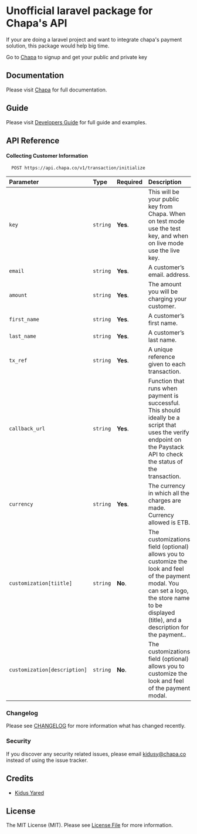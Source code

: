 # Unofficial laravel package for Chapa's API

If your are doing a laravel project and want to integrate chapa's payment
solution, this package would help big time.

Go to [Chapa](https://dashboard.chapa.co/) to signup and get your public and private key

## Documentation

Please visit [Chapa](https://developer.chapa.co/docs/accept-payments/) for full documentation.


## Guide

Please visit [Developers Guide](https://developer.chapa.co/laravel-sdk/) for full guide and examples.


## API Reference

#### Collecting Customer Information

```https
  POST https://api.chapa.co/v1/transaction/initialize
```

| Parameter                    | Type     | Required | Description                                                                                                                                                                                         |
| :--------------------------- | :------- | :------- | :-------------------------------------------------------------------------------------------------------------------------------------------------------------------------------------------------- |
| `key`                        | `string` | **Yes**. | This will be your public key from Chapa. When on test mode use the test key, and when on live mode use the live key.                                                                                |
| `email`                      | `string` | **Yes**. | A customer’s email. address.                                                                                                                                                                        |
| `amount`                     | `string` | **Yes**. | The amount you will be charging your customer.                                                                                                                                                      |
| `first_name`                 | `string` | **Yes**. | A customer’s first name.                                                                                                                                                                            |
| `last_name`                  | `string` | **Yes**. | A customer’s last name.                                                                                                                                                                             |
| `tx_ref`                     | `string` | **Yes**. | A unique reference given to each transaction.                                                                                                                                                       |
| `callback_url`               | `string` | **Yes**. | Function that runs when payment is successful. This should ideally be a script that uses the verify endpoint on the Paystack API to check the status of the transaction.                            |
| `currency`                   | `string` | **Yes**. | The currency in which all the charges are made. Currency allowed is ETB.                                                                                                                            |
| `customization[tiitle] `     | `string` | **No**.  | The customizations field (optional) allows you to customize the look and feel of the payment modal. You can set a logo, the store name to be displayed (title), and a description for the payment.. |
| `customization[description]` | `string` | **No**.  | The customizations field (optional) allows you to customize the look and feel of the payment modal.                                                                                                 |

### Changelog

Please see [CHANGELOG](CHANGELOG.md) for more information what has changed recently.

### Security

If you discover any security related issues, please email kidusy@chapa.co instead of using the issue tracker.

## Credits

- [Kidus Yared](https://github.com/chapa)

## License

The MIT License (MIT). Please see [License File](LICENSE.md) for more information.
